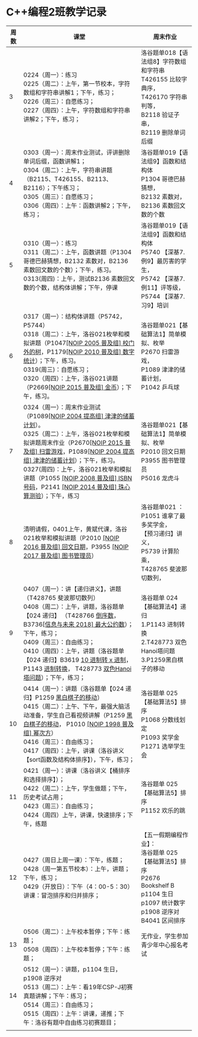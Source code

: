 
# C++编程2班教学记录

| 周数  | 课堂                                                                                                                                                                                                                                                                                                                                                                                                                                                                                                                                                                                          | 周末作业                                                                                                       |
| --- | ------------------------------------------------------------------------------------------------------------------------------------------------------------------------------------------------------------------------------------------------------------------------------------------------------------------------------------------------------------------------------------------------------------------------------------------------------------------------------------------------------------------------------------------------------------------------------------------- | ---------------------------------------------------------------------------------------------------------- |
| 3   | 0224（周一）：练习<br />0225（周二）：上午，第一节校本，字符数组和字符串讲解1；下午，练习；<br />0226（周三）：自愿练习；<br />0227（周四）：上午，字符数组和字符串讲解2；下午，练习；                                                                                                                                                                                                                                                                                                                                                                                                                                                                               | 洛谷题单018【语法组8】字符数组和字符串<br/>T426155 比较字典序，<br/>T426170 字符串判等，<br/>B2118 验证子串，<br/>B2119 删除单词后缀               |
| 4   | 0303（周一）：周末作业测试，评讲删除单词后缀，函数讲解1；<br />0304（周二）：上午，字符串讲题（B2115、T426155、B2113、B2116）；下午练习；<br />0305（周三）：自愿练习；<br />0306（周四）：上午：函数讲解2；下午，练习；                                                                                                                                                                                                                                                                                                                                                                                                                                                   | 洛谷题单019【语法组9】函数和结构体<br/>P1304 哥德巴赫猜想，<br/>B2132 素数对，<br/>B2136 素数回文数的个数                                    |
| 5   | 0310（周一）：练习<br />0311（周二）：上午，函数讲题（P1304 哥德巴赫猜想，B2132 素数对，B2136 素数回文数的个数）；下午，练习。<br />0313(周四)：上午，测试B2136 素数回文数的个数，结构体讲解；下午，停课                                                                                                                                                                                                                                                                                                                                                                                                                                                               | 洛谷题单019【语法组9】函数和结构体<br/>P5740 【深基7.例9】最厉害的学生，<br/>P5742 【深基7.例11】评等级，<br/>P5744 【深基7.习9】培训                 |
| 6   | 0317（周一）：结构体讲题（P5742，P5744）<br>0318（周二）：上午，洛谷021枚举和模拟讲题（P1047[[NOIP 2005 普及组] 校门外的树](https://www.luogu.com.cn/problem/P1047 "[NOIP 2005 普及组] 校门外的树")，P1179[[NOIP 2010 普及组] 数字统计](https://www.luogu.com.cn/problem/P1179 "[NOIP 2010 普及组] 数字统计")）；下午，练习。<br>0319(周三)：自愿练习；<br>0320（周四）：上午，洛谷021讲题（P2669[[NOIP 2015 普及组] 金币](https://www.luogu.com.cn/problem/P2669 "[NOIP 2015 普及组] 金币")）；下午，练习。                                                                                                                                                                                             | 洛谷题单021【基础算法1】简单模拟、枚举<br>P2670 扫雷游戏，<br>P1089 津津的储蓄计划，<br>P1042 乒乓球                                        |
| 7   | 0324（周一）：周末作业测试（P1089[[NOIP 2004 提高组] 津津的储蓄计划](https://www.luogu.com.cn/problem/P1089 "[NOIP 2004 提高组] 津津的储蓄计划")）。<br>0325（周二）：上午，洛谷021枚举和模拟讲题周末作业（P2670[[NOIP 2015 普及组] 扫雷游戏](https://www.luogu.com.cn/problem/P2670 "[NOIP 2015 普及组] 扫雷游戏")，P1089[[NOIP 2004 提高组] 津津的储蓄计划](https://www.luogu.com.cn/problem/P1089 "[NOIP 2004 提高组] 津津的储蓄计划")）；下午，练习。<br/> 0327(周四)：上午，洛谷021枚举和模拟讲题（P1055 [[NOIP 2008 普及组] ISBN 号码](https://www.luogu.com.cn/problem/P1055 "[NOIP 2008 普及组] ISBN 号码")，P2141 [[NOIP 2014 普及组] 珠心算测验](https://www.luogu.com.cn/problem/P2141 "[NOIP 2014 普及组] 珠心算测验")）；下午，练习 | 洛谷题单021【基础算法1】简单模拟、枚举<br>P2010 回文日期<br>P3955 图书管理员<br>P5016 龙虎斗                                            |
| 8   | 清明请假，0401上午，黄斌代课，洛谷021枚举和模拟讲题（P2010 [[NOIP 2016 普及组] 回文日期](https://www.luogu.com.cn/problem/P2010 "[NOIP 2016 普及组] 回文日期")，P3955 [[NOIP 2017 普及组] 图书管理员](https://www.luogu.com.cn/problem/P3955 "[NOIP 2017 普及组] 图书管理员")）                                                                                                                                                                                                                                                                                                                                                                    | 洛谷题单021 ：P1051 谁拿了最多奖学金，<br>【预习递归】讲义，<br>P5739 计算阶乘，<br>T428765 斐波那切数列，<br>                                |
| 9   | 0407（周一）：讲【递归讲义】，讲题（T428765 斐波那切数列）<br>0408（周二）：上午，讲题，洛谷题单【024 递归】 （T428766  [倒序数](https://www.luogu.com.cn/problem/T428766)，B3736[[信息与未来 2018] 最大公约数](https://www.luogu.com.cn/problem/B3736 "[信息与未来 2018] 最大公约数")）；下午，练习；<br>0409（周三）：自由练习；<br>0410（周四）：上午，讲题（洛谷题单【024 递归】B3619 [10 进制转 x 进制](https://www.luogu.com.cn/problem/B3619 "10 进制转 x 进制")， P1143 [进制转换](https://www.luogu.com.cn/problem/P1143 "进制转换")， T428773 [双色Hanoi塔问题](https://www.luogu.com.cn/problem/T428773 "双色Hanoi塔问题")）；下午，练习；                                                                                     | 洛谷题单 024【基础算法4】递归<br>1.P1143 进制转换<br>2.T428773 双色Hanoi塔问题<br>3.P1259黑白棋子的移动                                |
| 10  | 0414（周一）：讲题（洛谷题单【024 递归】P1259 [黑白棋子的移动](https://www.luogu.com.cn/problem/P1259 "黑白棋子的移动")）<br>0415（周二）：上午、下午，最强大脑活动准备，学生自己看视频讲解（P1259 [黑白棋子的移动](https://www.luogu.com.cn/problem/P1259 "黑白棋子的移动")， P1010 [[NOIP 1998 普及组] 幂次方](https://www.luogu.com.cn/problem/P1010 "[NOIP 1998 普及组] 幂次方")）<br>0416（周三）：自由练习；<br>0417（周四）：上午，讲课（洛谷讲义【sort函数及结构体排序】），下午，练习；                                                                                                                                                                                                                                | 洛谷题单 025【基础算法5】排序<br>P1068 分数线划定<br>P1093 奖学金<br>P1271 选举学生会                                               |
| 11  | 0421（周一）：讲课（洛谷讲义【桶排序和选择排序】）；<br>0422（周二）：上午，学生做题；下午，历史考试占用；<br>0423（周三）：自由练习；<br>0424（周四）上午，讲课，快速排序；下午，练题                                                                                                                                                                                                                                                                                                                                                                                                                                                                                   | 洛谷题单 025【基础算法5】排序<br>P1152 欢乐的跳                                                                            |
| 12  | 0427（周日上周一课）：下午，练题；<br>0428（周一第五节校本）：上午，讲题；下午，练习；<br>0429（开放日）：下午（4：00-5：30）讲课：冒泡排序和归并排序；                                                                                                                                                                                                                                                                                                                                                                                                                                                                                                   | 【五一假期编程作业】：<br>洛谷题单 025【基础算法5】排序<br>P2676 Bookshelf B<br>p1104 生日<br>p1097 统计数字<br>p1908 逆序对<br>B4041 区间排序 |
| 13  | 0506（周二）：上午校本暂停；下午：练题；<br>0508（周四）：上午校本暂停；下午：练题；                                                                                                                                                                                                                                                                                                                                                                                                                                                                                                                                            | 无作业，学生参加青少年中心报名考试                                                                                          |
| 14  | 0512（周一）：讲题，p1104 生日，p1908 逆序对<br>0513（周二）：上午：看19年CSP-J初赛真题讲解；下午：练习；<br>0514（周三）：自由练习；<br>0515（周四）：上午：讲课，递推；下午：洛谷有题中自由练习初赛题目；                                                                                                                                                                                                                                                                                                                                                                                                                                                               |                                                                                                            |
|     |                                                                                                                                                                                                                                                                                                                                                                                                                                                                                                                                                                                             |                                                                                                            |

<!--stackedit_data:
eyJoaXN0b3J5IjpbLTEzNzcxMDg0ODAsMTYyNzM4OTUzNCwxNj
c1OTAwNDY3LC0xOTc1NDM5NDIxLDE3Mjc4MTE5OF19
-->